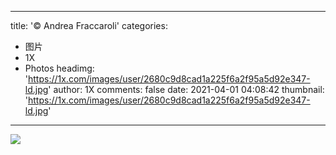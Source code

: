 
---
title: '© Andrea Fraccaroli'
categories: 
 - 图片
 - 1X
 - Photos
headimg: 'https://1x.com/images/user/2680c9d8cad1a225f6a2f95a5d92e347-ld.jpg'
author: 1X
comments: false
date: 2021-04-01 04:08:42
thumbnail: 'https://1x.com/images/user/2680c9d8cad1a225f6a2f95a5d92e347-ld.jpg'
---

<div>   
<img src="https://1x.com/images/user/2680c9d8cad1a225f6a2f95a5d92e347-ld.jpg" referrerpolicy="no-referrer">  
</div>
            